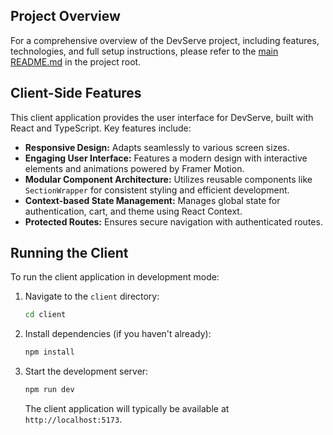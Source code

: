 ## Project Overview

For a comprehensive overview of the DevServe project, including features, technologies, and full setup instructions, please refer to the [main README.md](../README.md) in the project root.

## Client-Side Features

This client application provides the user interface for DevServe, built with React and TypeScript. Key features include:

-   **Responsive Design:** Adapts seamlessly to various screen sizes.
-   **Engaging User Interface:** Features a modern design with interactive elements and animations powered by Framer Motion.
-   **Modular Component Architecture:** Utilizes reusable components like `SectionWrapper` for consistent styling and efficient development.
-   **Context-based State Management:** Manages global state for authentication, cart, and theme using React Context.
-   **Protected Routes:** Ensures secure navigation with authenticated routes.

## Running the Client

To run the client application in development mode:

1.  Navigate to the `client` directory:
    ```bash
    cd client
    ```
2.  Install dependencies (if you haven't already):
    ```bash
    npm install
    ```
3.  Start the development server:
    ```bash
    npm run dev
    ```
    The client application will typically be available at `http://localhost:5173`.